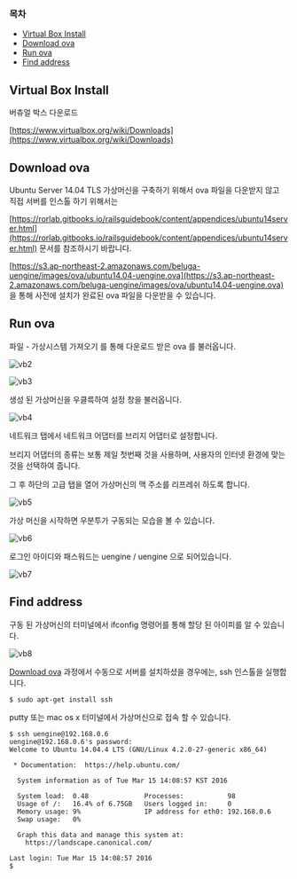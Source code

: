 
### 목차
 - [Virtual Box Install](#virtual-box-install)
 - [Download ova](#download-ova)
 - [Run ova](#run-ova)
 - [Find address](#find-address)

## Virtual Box Install

버츄얼 박스 다운로드

[https://www.virtualbox.org/wiki/Downloads](https://www.virtualbox.org/wiki/Downloads)

## Download ova

Ubuntu Server 14.04 TLS 가상머신을 구축하기 위해서 ova 파일을 다운받지 않고 직접 서버를 인스톨 하기 위해서는

[https://rorlab.gitbooks.io/railsguidebook/content/appendices/ubuntu14server.html](https://rorlab.gitbooks.io/railsguidebook/content/appendices/ubuntu14server.html)
문서를 참조하시기 바랍니다.

[https://s3.ap-northeast-2.amazonaws.com/beluga-uengine/images/ova/ubuntu14.04-uengine.ova](https://s3.ap-northeast-2.amazonaws.com/beluga-uengine/images/ova/ubuntu14.04-uengine.ova)
 을 통해 사전에 설치가 완료된 ova 파일을 다운받을 수 있습니다.

## Run ova

파일 - 가상시스템 가져오기 를 통해 다운로드 받은 ova 를 불러옵니다.

![vb2](/docs/images/vb/vb2.png)

![vb3](/docs/images/vb/vb3.png)

생성 된 가상머신을 우클륵하여 설정 창을 불러옵니다.

![vb4](/docs/images/vb/vb4.png)

네트워크 탭에서 네트워크 어댑터를 브리지 어댑터로 설정합니다.

브리지 어댑터의 종류는 보통 제일 첫번째 것을 사용하며, 사용자의 인터넷 환경에 맞는 것을 선택하여 줍니다.

그 후 하단의 고급 탭을 열어 가상머신의 맥 주소를 리프레쉬 하도록 합니다.

![vb5](/docs/images/vb/vb5.png)

가상 머신을 시작하면 우분투가 구동되는 모습을 볼 수 있습니다.

![vb6](/docs/images/vb/vb6.png)

로그인 아이디와 패스워드는 uengine / uengine 으로 되어있습니다.

![vb7](/docs/images/vb/vb7.png)


## Find address

구동 된 가상머신의 터미널에서 ifconfig 명령어를 통해 할당 된 아이피를 알 수 있습니다.

![vb8](/docs/images/vb/vb8.png)


[Download ova](#download-ova) 과정에서 수동으로 서버를 설치하셨을 경우에는, ssh 인스톨을 실행합니다.
```
$ sudo apt-get install ssh

```

putty 또는 mac os x 터미널에서 가상머신으로 접속 할 수 있습니다.

```
$ ssh uengine@192.168.0.6
uengine@192.168.0.6's password: 
Welcome to Ubuntu 14.04.4 LTS (GNU/Linux 4.2.0-27-generic x86_64)

 * Documentation:  https://help.ubuntu.com/

  System information as of Tue Mar 15 14:08:57 KST 2016

  System load:  0.48              Processes:           98
  Usage of /:   16.4% of 6.75GB   Users logged in:     0
  Memory usage: 9%                IP address for eth0: 192.168.0.6
  Swap usage:   0%

  Graph this data and manage this system at:
    https://landscape.canonical.com/

Last login: Tue Mar 15 14:08:57 2016
$ 

```










 